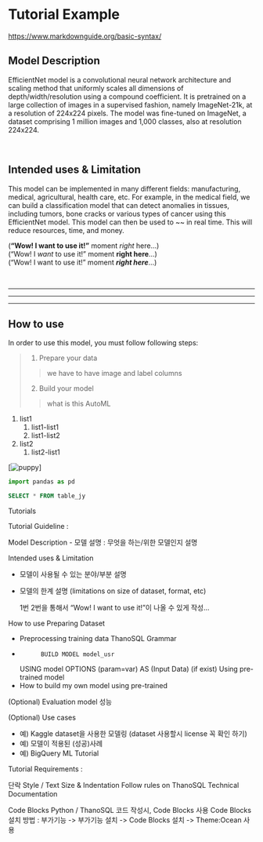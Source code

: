 # Tutorial Example
https://www.markdownguide.org/basic-syntax/

## Model Description
EfficientNet model is a convolutional neural network architecture and scaling method that uniformly scales all dimensions of depth/width/resolution using a compound coefficient. It is 
pretrained on a large collection of images in a supervised fashion, namely ImageNet-21k, at a resolution of 224x224 pixels. The model was fine-tuned on ImageNet, a dataset comprising 1 million images and 1,000 classes, also at resolution 224x224.

<br>

## Intended uses & Limitation
This model can be implemented in many different fields: manufacturing, medical, agricultural, health care, etc. For example, in the medical field, we can build a classification model that can detect anomalies in tissues, including tumors, bone cracks or various types of cancer using this EfficientNet model. This model can then be used to ~~ in real time. This will reduce resources, time, and money. 

(__“Wow! I want to use it!”__ moment _right_ here…) <br>
(“Wow! I *want* to use it!” moment **right here**…) <br>
(“Wow! I want to use it!” moment ***right here***…)

<br>

____
---
***

## How to use
In order to use this model, you must follow following steps:
> 1. Prepare your data
>> we have to have image and label columns
>2. Build your model
>>    what is this AutoML

1. list1
    1. list1-list1
    2. list1-list2
2. list2
    1. list2-list1


[![puppy](/home/smartmind/thanosql_env/thanosql-tech-doc/Tutorials/20150629_112932.jpg)]


``` python
import pandas as pd
```
``` sql
SELECT * FROM table_jy
```







Tutorials

Tutorial Guideline :

Model Description
	- 모델 설명 : 무엇을 하는/위한 모델인지 설명	

Intended uses & Limitation
- 모델이 사용될 수 있는 분야/부분 설명
- 모델의 한계 설명 (limitations on size of dataset, format, etc)

     1번 2번을 통해서 “Wow! I want to use it!”이 나올 수 있게 작성…

How to use
Preparing Dataset
- Preprocessing training data
ThanoSQL Grammar
-           BUILD MODEL model_usr
 	USING model
     	OPTIONS (param=var) AS (Input Data)
(if exist) Using pre-trained model
- How to build my own model using pre-trained

(Optional) Evaluation 
model 성능 

(Optional) Use cases
- 예) Kaggle dataset을 사용한 모델링 (dataset 사용할시 license 꼭 확인 하기) 
- 예) 모델이 적용된 (성공)사례
- 예) BigQuery ML Tutorial


Tutorial Requirements :

단락 Style / Text Size & Indentation
Follow rules on ThanoSQL Technical Documentation

Code Blocks
Python / ThanoSQL 코드 작성시, Code Blocks 사용
	Code Blocks 설치 방법 : 
부가기능 -> 부가기능 설치 -> Code Blocks 설치 -> Theme:Ocean 사용

